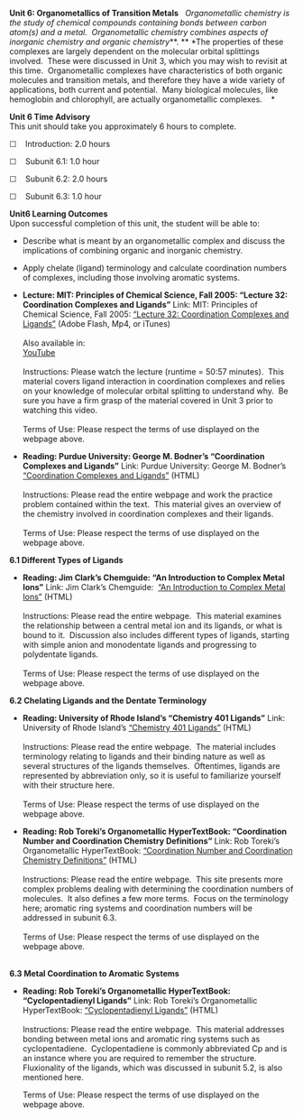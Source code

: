 **Unit 6: Organometallics of Transition Metals** <span id="6"></span> 
*Organometallic chemistry is the study of chemical compounds containing
bonds between carbon atom(s) and a metal.  Organometallic chemistry
combines aspects of inorganic chemistry and organic chemistry***. **
*The properties of these complexes are largely dependent on the
molecular orbital splittings involved.  These were discussed in Unit 3,
which you may wish to revisit at this time.  Organometallic complexes
have characteristics of both organic molecules and transition metals,
and therefore they have a wide variety of applications, both current and
potential.  Many biological molecules, like hemoglobin and chlorophyll,
are actually organometallic complexes.    *

**Unit 6 Time Advisory**  
This unit should take you approximately 6 hours to complete.  
  
 ☐    Introduction: 2.0 hours  
  
 ☐    Subunit 6.1: 1.0 hour  
  
 ☐    Subunit 6.2: 2.0 hours  
  
 ☐    Subunit 6.3: 1.0 hour        

**Unit6 Learning Outcomes**  
Upon successful completion of this unit, the student will be able to:  
-   Describe what is meant by an organometallic complex and discuss the
    implications of combining organic and inorganic chemistry.
-   Apply chelate (ligand) terminology and calculate coordination
    numbers of complexes, including those involving aromatic systems.  

-   **Lecture: MIT: Principles of Chemical Science, Fall 2005: “Lecture
    32: Coordination Complexes and Ligands”**
    Link: MIT: Principles of Chemical Science, Fall 2005: [“Lecture 32:
    Coordination Complexes and
    Ligands”](http://ocw.mit.edu/courses/chemistry/5-112-principles-of-chemical-science-fall-2005/video-lectures/lecture-32-coordination-complexes-and-ligands/) (Adobe
    Flash, Mp4, or iTunes)  
        
     Also available in:  
     [YouTube](http://www.youtube.com/watch?v=hG8KdheMUeo)  
        
     Instructions: Please watch the lecture (runtime = 50:57 minutes). 
    This material covers ligand interaction in coordination complexes
    and relies on your knowledge of molecular orbital splitting to
    understand why.  Be sure you have a firm grasp of the material
    covered in Unit 3 prior to watching this video.  
        
     Terms of Use: Please respect the terms of use displayed on the
    webpage above. 

-   **Reading: Purdue University: George M. Bodner’s “Coordination
    Complexes and Ligands”**
    Link: Purdue University: George M. Bodner’s [“Coordination Complexes
    and
    Ligands”](http://chemed.chem.purdue.edu/genchem/topicreview/bp/ch12/complex.php) (HTML)  
        
     Instructions: Please read the entire webpage and work the practice
    problem contained within the text.  This material gives an overview
    of the chemistry involved in coordination complexes and their
    ligands.  
        
     Terms of Use: Please respect the terms of use displayed on the
    webpage above. 

**6.1 Different Types of Ligands** <span id="6.1"></span> 
-   **Reading: Jim Clark’s Chemguide: “An Introduction to Complex Metal
    Ions”**
    Link: Jim Clark’s Chemguide:  [“An Introduction to Complex Metal
    Ions”](http://www.chemguide.co.uk/inorganic/complexions/whatis.html#top) (HTML)  
        
     Instructions: Please read the entire webpage.  This material
    examines the relationship between a central metal ion and its
    ligands, or what is bound to it.  Discussion also includes different
    types of ligands, starting with simple anion and monodentate ligands
    and progressing to polydentate ligands.    
        
     Terms of Use: Please respect the terms of use displayed on the
    webpage above.

**6.2 Chelating Ligands and the Dentate Terminology** <span
id="6.2"></span> 
-   **Reading: University of Rhode Island’s “Chemistry 401 Ligands”**
    Link: University of Rhode Island’s [“Chemistry 401
    Ligands”](http://bilbo.chm.uri.edu/CHM401/ligands.html) (HTML)  
        
     Instructions: Please read the entire webpage.  The material
    includes terminology relating to ligands and their binding nature as
    well as several structures of the ligands themselves.  Oftentimes,
    ligands are represented by abbreviation only, so it is useful to
    familiarize yourself with their structure here.  
        
     Terms of Use: Please respect the terms of use displayed on the
    webpage above.

-   **Reading: Rob Toreki’s Organometallic HyperTextBook: “Coordination
    Number and Coordination Chemistry Definitions”**
    Link: Rob Toreki’s Organometallic HyperTextBook: [“Coordination
    Number and Coordination Chemistry
    Definitions”](http://www.ilpi.com/organomet/coordnum.html) (HTML)  
        
     Instructions: Please read the entire webpage.  This site presents
    more complex problems dealing with determining the coordination
    numbers of molecules.  It also defines a few more terms.  Focus on
    the terminology here; aromatic ring systems and coordination numbers
    will be addressed in subunit 6.3.  
        
     Terms of Use: Please respect the terms of use displayed on the
    webpage above.  
      

**6.3 Metal Coordination to Aromatic Systems** <span id="6.3"></span> 
-   **Reading: Rob Toreki’s Organometallic HyperTextBook:
    “Cyclopentadienyl Ligands”**
    Link: Rob Toreki’s Organometallic HyperTextBook: [“Cyclopentadienyl
    Ligands”](http://www.ilpi.com/organomet/cp.html) (HTML)  
        
     Instructions: Please read the entire webpage.  This material
    addresses bonding between metal ions and aromatic ring systems such
    as cyclopentadiene.  Cyclopentadiene is commonly abbreviated Cp and
    is an instance where you are required to remember the structure. 
    Fluxionality of the ligands, which was discussed in subunit 5.2, is
    also mentioned here.  
      
     Terms of Use: Please respect the terms of use displayed on the
    webpage above.


